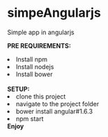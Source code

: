 # simpeAngularjs

Simple app in angularjs

<b>PRE REQUIREMENTS:</b>
<li>Install npm</li>
<li>Install nodejs</li>
<li>Install bower</li>
<br />
<b>SETUP:</b>
<li>clone this project</li>
<li>navigate to the project folder</li>
<li>bower install angular#1.6.3</li>
<li>npm start</li>
<b>Enjoy</b>

